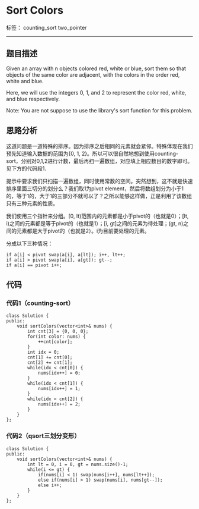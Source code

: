 ﻿# Sort Colors

标签： counting_sort two_pointer

---

## 题目描述
Given an array with n objects colored red, white or blue, sort them so that objects of the same color are adjacent, with the colors in the order red, white and blue.

Here, we will use the integers 0, 1, and 2 to represent the color red, white, and blue respectively.

Note:
You are not suppose to use the library's sort function for this problem. 
## 思路分析
这道问题是一道特殊的排序。因为排序之后相同的元素就会紧邻。特殊体现在我们预先知道输入数据的范围为{0, 1, 2}。所以可以很自然地想到使用counting-sort，分别对0,1,2进行计数，最后再扫一遍数组，对应填上相应数目的数字即可。见下方的代码段1.

提示中要求我们只扫描一遍数组，同时使用常数的空间。突然想到，这不就是快速排序里面三切分的划分么？我们取1为pivot element，然后将数组划分为小于1的，等于1的，大于1的三部分不就可以了？之所以能够这样做，正是利用了该数组只有三种元素的性质。

我们使用三个指针来分组。[0, lt)范围内的元素都是小于pivot的（也就是0）；[lt, i)之间的元素都是等于pivot的（也就是1）；[i, gt]之间的元素为待处理；(gt, n)之间的元素都是大于pivot的（也就是2）。i为目前要处理的元素。

分成以下三种情况：
```
if a[i] < pivot swap(a[i], a[lt]); i++, lt++;
if a[i] > pivot swap(a[i], a[gt]); gt--;
if a[i] == pivot i++;
```


## 代码

### 代码1（counting-sort）
```
class Solution {
public:
    void sortColors(vector<int>& nums) {
        int cnt[3] = {0, 0, 0};
        for(int color: nums) {
            ++cnt[color];
        }
        int idx = 0;
        cnt[1] += cnt[0];
        cnt[2] += cnt[1];
        while(idx < cnt[0]) {
            nums[idx++] = 0;
        }
        while(idx < cnt[1]) {
            nums[idx++] = 1;
        }
        while(idx < cnt[2]) {
            nums[idx++] = 2;
        }
    }
};
```

### 代码2（qsort三划分变形）
```
class Solution {
public:
    void sortColors(vector<int>& nums) {
        int lt = 0, i = 0, gt = nums.size()-1;
        while(i <= gt) {
            if(nums[i] < 1) swap(nums[i++], nums[lt++]);
            else if(nums[i] > 1) swap(nums[i], nums[gt--]);
            else i++;
        }
    }
};
```
